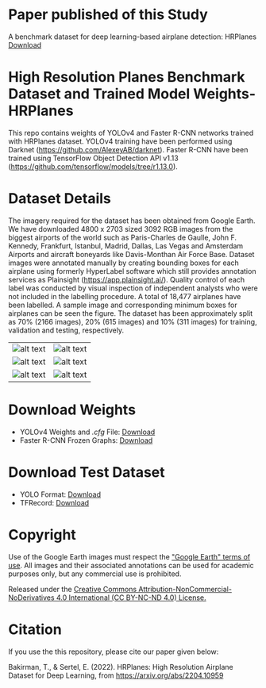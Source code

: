 # Paper published of this Study

A benchmark dataset for deep learning-based airplane detection: HRPlanes [Download]((https://dergipark.org.tr/en/pub/ijeg/article/1107890))

# High Resolution Planes Benchmark Dataset and Trained Model Weights-HRPlanes

This repo contains weights of YOLOv4 and Faster R-CNN networks trained with HRPlanes dataset. YOLOv4 training have been performed using Darknet (https://github.com/AlexeyAB/darknet). Faster R-CNN have been trained using TensorFlow Object Detection API v1.13 (https://github.com/tensorflow/models/tree/r1.13.0). 

# Dataset Details

The imagery required for the dataset has been obtained from Google Earth. We have downloaded 4800 x 2703 sized 3092 RGB images from the biggest airports of the world such as Paris-Charles de Gaulle, John F. Kennedy, Frankfurt, Istanbul, Madrid, Dallas, Las Vegas and Amsterdam Airports and aircraft boneyards like Davis-Monthan Air Force Base.
Dataset images were annotated manually by creating bounding boxes for each airplane using formerly HyperLabel software which still provides annotation services as Plainsight (https://app.plainsight.ai/). Quality control of each label was conducted by visual inspection of independent analysts who were not included in the labelling procedure. A total of 18,477 airplanes have been labelled. A sample image and corresponding minimum boxes for airplanes can be seen the figure.
The dataset has been approximately split as 70% (2166 images), 20% (615 images) and 10% (311 images) for training, validation and testing, respectively.

|  |  |
| --- | --- |
| ![alt text](https://github.com/TolgaBkm/HRPlanes/blob/main/Sample%20Images/Sample%20Image.png) | ![alt text](https://github.com/TolgaBkm/HRPlanes/blob/main/Sample%20Images/Sample%20Image%202.jpg) |
| ![alt text](https://github.com/TolgaBkm/HRPlanes/blob/main/Sample%20Images/Sample%20Image%203.jpg)|  ![alt text](https://github.com/TolgaBkm/HRPlanes/blob/main/Sample%20Images/Sample%20Image%204.jpg) |
| ![alt text](https://github.com/TolgaBkm/HRPlanes/blob/main/Sample%20Images/Sample%20Image%205.jpg) | ![alt text](https://github.com/TolgaBkm/HRPlanes/blob/main/Sample%20Images/Sample%20Image%206.jpg) |

# Download Weights

- YOLOv4 Weights and *.cfg* File: [Download](https://drive.google.com/file/d/1r0AlQE10y21b8bm5pvoj_jtDfDp_-ees/view?usp=sharing)
- Faster R-CNN Frozen Graphs: [Download](https://drive.google.com/file/d/1L3ho4L7lxxBItVg43zLmnrywQiYrxgWm/view?usp=sharing)

# Download Test Dataset

- YOLO Format: [Download](https://drive.google.com/file/d/1UBhs64ximEDmBtbMecg-aMaGMBX4yt8m/view?usp=sharing)
- TFRecord: [Download](https://drive.google.com/file/d/12MU8_cHpjai46hMsIdPY_X9T-Z6fEbRo/view?usp=sharing)

# Copyright

Use of the Google Earth images must respect the ["Google Earth" terms of use](https://about.google/brand-resource-center/products-and-services/geo-guidelines/). All images and their associated annotations can be used for academic purposes only, but any commercial use is prohibited.

Released under the [Creative Commons Attribution-NonCommercial-NoDerivatives 4.0 International (CC BY-NC-ND 4.0) License.](https://creativecommons.org/licenses/by-nc-nd/4.0/)

# Citation

If you use the this repository, please cite our paper given below:

Bakirman, T., & Sertel, E. (2022). HRPlanes: High Resolution Airplane Dataset for Deep Learning, from https://arxiv.org/abs/2204.10959

